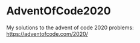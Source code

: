 # AdventOfCode2020
My solutions to the advent of code 2020 problems: https://adventofcode.com/2020/
